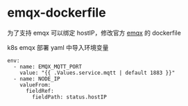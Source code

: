 # emqx-dockerfile

为了支持 emqx 可以绑定 hostIP，修改官方 [emqx](https://github.com/emqx/emqx) 的 dockerfile

k8s emqx 部署 yaml 中导入环境变量

```
env:
  - name: EMQX_MQTT_PORT
    value: "{{ .Values.service.mqtt | default 1883 }}"
  - name: NODE_IP
    valueFrom:
      fieldRef:
        fieldPath: status.hostIP
```
